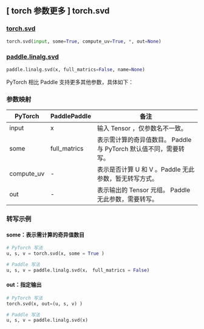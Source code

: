 ## [ torch 参数更多 ] torch.svd

### [torch.svd](https://pytorch.org/docs/stable/generated/torch.svd.html?highlight=torch+svd#torch.svd)

```python
torch.svd(input, some=True, compute_uv=True, *, out=None)
```

### [paddle.linalg.svd](https://www.paddlepaddle.org.cn/documentation/docs/zh/develop/api/paddle/linalg/svd_cn.html#svd)

```python
paddle.linalg.svd(x, full_matrics=False, name=None)
```

PyTorch 相比 Paddle 支持更多其他参数，具体如下：

### 参数映射

| PyTorch       | PaddlePaddle | 备注                                                   |
| ------------- | ------------ | ------------------------------------------------------ |
| input          | x            | 输入 Tensor ，仅参数名不一致。                           |
| some          | full_matrics            | 表示需计算的奇异值数目。 Paddle 与 PyTorch 默认值不同，需要转写。 |
| compute_uv   | -            | 表示是否计算 U 和 V 。Paddle 无此参数，暂无转写方式。            |
| out          | -            | 表示输出的 Tensor 元组。 Paddle 无此参数，需要转写。 |

### 转写示例
#### some：表示需计算的奇异值数目
```python
# PyTorch 写法
u, s, v = torch.svd(x, some = True )

# Paddle 写法
u, s, v = paddle.linalg.svd(x， full_matrics = False)
```
#### out：指定输出
```python
# PyTorch 写法
torch.svd(x, out=(u, s, v) )

# Paddle 写法
u, s, v = paddle.linalg.svd(x)
```
